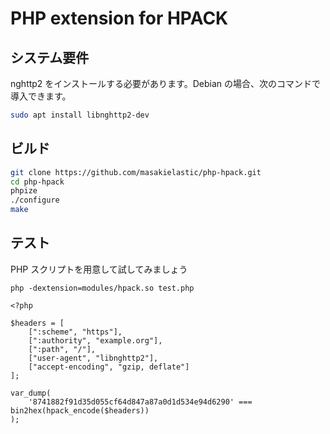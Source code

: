 # PHP extension for HPACK


## システム要件

nghttp2 をインストールする必要があります。Debian の場合、次のコマンドで導入できます。

```sh
sudo apt install libnghttp2-dev
```

## ビルド

```sh
git clone https://github.com/masakielastic/php-hpack.git
cd php-hpack
phpize
./configure
make
```

## テスト

PHP スクリプトを用意して試してみましょう

```
php -dextension=modules/hpack.so test.php
```

```php:test.php
<?php

$headers = [
    [":scheme", "https"],
    [":authority", "example.org"],
    [":path", "/"],
    ["user-agent", "libnghttp2"],
    ["accept-encoding", "gzip, deflate"]
];

var_dump(
    '8741882f91d35d055cf64d847a87a0d1d534e94d6290' === bin2hex(hpack_encode($headers))
);
```

